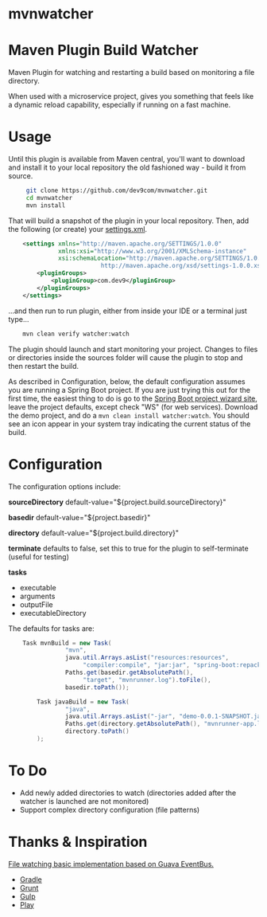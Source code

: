 # mvnwatcher

Maven Plugin Build Watcher
==========================

Maven Plugin for watching and restarting a build based on monitoring a file directory.  

When used with a microservice project, gives you something that feels like a dynamic reload capability, 
especially if running on a fast machine.  

Usage
=====

Until this plugin is available from Maven central, you'll want to download and install it to your local repository
the old fashioned way - build it from source.

````bash
     git clone https://github.com/dev9com/mvnwatcher.git
     cd mvnwatcher
     mvn install
````

That will build a snapshot of the plugin in your local repository.  Then, add the following (or create) 
your  [settings.xml](https://maven.apache.org/settings.html).  

````xml
    <settings xmlns="http://maven.apache.org/SETTINGS/1.0.0"
              xmlns:xsi="http://www.w3.org/2001/XMLSchema-instance"
              xsi:schemaLocation="http://maven.apache.org/SETTINGS/1.0.0
                          http://maven.apache.org/xsd/settings-1.0.0.xsd">
        <pluginGroups>
            <pluginGroup>com.dev9</pluginGroup>
        </pluginGroups>
    </settings>
````

...and then run to run plugin, either from inside your IDE or a terminal just type...

````bash
    mvn clean verify watcher:watch
````    
    
The plugin should launch and start monitoring your project.  Changes to files or directories inside the sources
folder will cause the plugin to stop and then restart the build.

As described in Configuration, below, the default configuration assumes you are running a Spring Boot project.  If
you are just trying this out for the first time, the easiest thing to do is go to the 
[Spring Boot project wizard site](http://start.spring.io/), leave the project defaults, except check "WS" (for web
services).  Download the demo project, and do a `mvn clean install watcher:watch`.  You should see an icon appear in 
your system tray indicating the current status of the build.

Configuration
=============

The configuration options include:

**sourceDirectory** default-value="${project.build.sourceDirectory}"

**basedir** default-value="${project.basedir}"

**directory** default-value="${project.build.directory}"

**terminate** defaults to false, set this to true for the plugin to self-terminate (useful for testing)

**tasks**
  * executable
  * arguments
  * outputFile
  * executableDirectory
    
The defaults for tasks are:

````java
    Task mvnBuild = new Task(
                "mvn",
                java.util.Arrays.asList("resources:resources", 
                     "compiler:compile", "jar:jar", "spring-boot:repackage"),
                Paths.get(basedir.getAbsolutePath(), 
                     "target", "mvnrunner.log").toFile(),
                basedir.toPath());

        Task javaBuild = new Task(
                "java",
                java.util.Arrays.asList("-jar", "demo-0.0.1-SNAPSHOT.jar"),
                Paths.get(directory.getAbsolutePath(), "mvnrunner-app.log").toFile(),
                directory.toPath()
        );
````

To Do
=====

* Add newly added directories to watch (directories added after the watcher is launched are not monitored)
* Support complex directory configuration (file patterns)

Thanks & Inspiration
====================

[File watching basic implementation based on Guava EventBus.](http://codingjunkie.net/eventbus-watchservice/)

* [Gradle](https://docs.gradle.org/current/release-notes#continuous-build)
* [Grunt](https://github.com/gruntjs/grunt-contrib-watch)
* [Gulp](https://www.npmjs.com/package/gulp-watch)
* [Play](https://www.playframework.com/)
